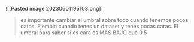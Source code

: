 ![[Pasted image 20230601195103.png]]
> es importante cambiar el umbral sobre todo cuando tenemos pocos datos. Ejemplo cuando tenes un dataset y tenes pocas caras. El umbral para saber si es cara es MAS BAJO que 0.5

